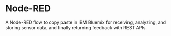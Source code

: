 # Node-RED

A Node-RED flow to copy paste in IBM Bluemix for receiving, analyzing, and storing sensor data, and finally returning feedback with REST APIs.
